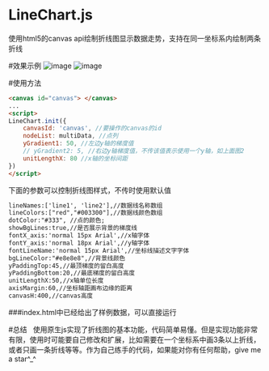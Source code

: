 # LineChart.js
使用html5的canvas api绘制折线图显示数据走势，支持在同一坐标系内绘制两条折线

#效果示例
![image](https://github.com/soggotheslitherer/LineChart.js/blob/master/imgs/eg1.PNG)
![image](https://github.com/soggotheslitherer/LineChart.js/raw/master/imgs/eg2.PNG)

#使用方法
```html
<canvas id="canvas"> </canvas>
...
<script>
LineChart.init({
    canvasId: 'canvas', //要操作的canvas的id
    nodeList: multiData, //点列
    yGradient1: 50, //左边y轴的梯度值
    // yGradient2: 5, //右边y轴梯度值，不传该值表示使用一个y轴，如上面图2
    unitLengthX: 80 //x轴的坐标间距
})
</script>
```
下面的参数可以控制折线图样式，不传时使用默认值
```html
lineNames:['line1', 'line2'],//数据线名称数组
lineColors:["red","#003300"],//数据线颜色数组
dotColor:"#333", //点的颜色;
showBgLines:true,//是否展示背景的梯度线
fontX_axis:'normal 15px Arial',//x轴字体
fontY_axis:'normal 18px Arial',//y轴字体
fontLineName:'normal 15px Arial',//坐标线描述文字字体
bgLineColor:"#e8e8e8",//背景线颜色
yPaddingTop:45,//最顶梯度的留白高度
yPaddingBottom:20,//最底梯度的留白高度
unitLengthX:50,//x轴单位长度
axisMargin:60,//坐标轴距画布边缘的距离
canvasH:400,//canvas高度
```
###index.html中已经给出了样例数据，可以直接运行

#总结
   使用原生js实现了折线图的基本功能，代码简单易懂。但是实现功能非常有限，使用时可能要自己修改和扩展，比如需要在一个坐标系中画3条以上折线，或者只画一条折线等等。作为自己练手的代码，如果能对你有任何帮助，give me a star^_^
